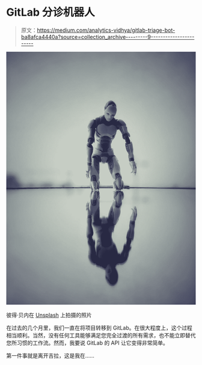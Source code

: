 # GitLab 分诊机器人

> 原文：<https://medium.com/analytics-vidhya/gitlab-triage-bot-ba8afca4440a?source=collection_archive---------9----------------------->

![](img/d0f04626973671657dfdb5890edef83d.png)

彼得·贝内在 [Unsplash](https://unsplash.com?utm_source=medium&utm_medium=referral) 上拍摄的照片

在过去的几个月里，我们一直在将项目转移到 GitLab。在很大程度上，这个过程相当顺利。当然，没有任何工具能够满足您完全过渡的所有需求，也不能立即替代您所习惯的工作流。然而，我要说 GitLab 的 API 让它变得非常简单。

第一件事就是离开吉拉，这是我在……